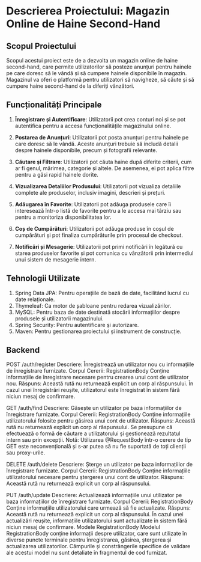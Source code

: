 # Descrierea Proiectului: Magazin Online de Haine Second-Hand

## Scopul Proiectului
Scopul acestui proiect este de a dezvolta un magazin online de haine second-hand, care permite utilizatorilor să posteze anunțuri pentru hainele pe care doresc să le vândă și să cumpere hainele disponibile în magazin. Magazinul va oferi o platformă pentru utilizatori să navigheze, să căute și să cumpere haine second-hand de la diferiți vânzători.

## Funcționalități Principale
1. **Înregistrare și Autentificare**: Utilizatorii pot crea conturi noi și se pot autentifica pentru a accesa funcționalitățile magazinului online.
   
2. **Postarea de Anunțuri**: Utilizatorii pot posta anunțuri pentru hainele pe care doresc să le vândă. Aceste anunțuri trebuie să includă detalii despre hainele disponibile, precum și fotografii relevante.

3. **Căutare și Filtrare**: Utilizatorii pot căuta haine după diferite criterii, cum ar fi genul, mărimea, categorie și altele. De asemenea, ei pot aplica filtre pentru a găsi rapid hainele dorite.

4. **Vizualizarea Detaliilor Produsului**: Utilizatorii pot vizualiza detaliile complete ale produselor, inclusiv imagini, descrieri și prețuri.

5. **Adăugarea în Favorite**: Utilizatorii pot adăuga produsele care îi interesează într-o listă de favorite pentru a le accesa mai târziu sau pentru a monitoriza disponibilitatea lor.

6. **Coș de Cumpărături**: Utilizatorii pot adăuga produse în coșul de cumpărături și pot finaliza cumpărăturile prin procesul de checkout.


7. **Notificări și Mesagerie**: Utilizatorii pot primi notificări în legătură cu starea produselor favorite și pot comunica cu vânzătorii prin intermediul unui sistem de mesagerie intern.



## Tehnologii Utilizate
1. Spring Data JPA: Pentru operațiile de bază de date, facilitând lucrul cu date relaționale.
2. Thymeleaf: Ca motor de șabloane pentru redarea vizualizărilor.
3. MySQL: Pentru baza de date destinată stocării informațiilor despre produsele și utilizatorii magazinului.
4. Spring Security: Pentru autentificare și autorizare.
5. Maven: Pentru gestionarea proiectului și instrument de construcție.


## Backend

POST /auth/register Descriere: Înregistrează un utilizator nou cu informațiile de înregistrare furnizate. Corpul Cererii: RegistrationBody Conține informațiile de înregistrare necesare pentru crearea unui cont de utilizator nou. Răspuns: Această rută nu returnează explicit un corp al răspunsului. În cazul unei înregistrări reușite, utilizatorul este înregistrat în sistem fără niciun mesaj de confirmare. 

GET /auth/find Descriere: Găsește un utilizator pe baza informațiilor de înregistrare furnizate. Corpul Cererii: RegistrationBody Conține informațiile utilizatorului folosite pentru găsirea unui cont de utilizator. Răspuns: Această rută nu returnează explicit un corp al răspunsului. Se presupune că efectuează o formă de căutare a utilizatorului și gestionează rezultatul intern sau prin excepții. Notă: Utilizarea @RequestBody într-o cerere de tip GET este neconvențională și s-ar putea să nu fie suportată de toți clienții sau proxy-urile.

DELETE /auth/delete Descriere: Șterge un utilizator pe baza informațiilor de înregistrare furnizate. Corpul Cererii: RegistrationBody Conține informațiile utilizatorului necesare pentru ștergerea unui cont de utilizator. Răspuns: Această rută nu returnează explicit un corp al răspunsului. 

PUT /auth/update Descriere: Actualizează informațiile unui utilizator pe baza informațiilor de înregistrare furnizate. Corpul Cererii: RegistrationBody Conține informațiile utilizatorului care urmează să fie actualizate. Răspuns: Această rută nu returnează explicit un corp al răspunsului. În cazul unei actualizări reușite, informațiile utilizatorului sunt actualizate în sistem fără niciun mesaj de confirmare. Modele RegistrationBody Modelul RegistrationBody conține informații despre utilizator, care sunt utilizate în diverse puncte terminale pentru înregistrarea, găsirea, ștergerea și actualizarea utilizatorilor. Câmpurile și constrângerile specifice de validare ale acestui model nu sunt detaliate în fragmentul de cod furnizat.




